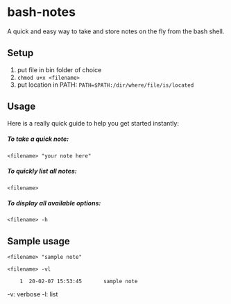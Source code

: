 # bash-notes
A quick and easy way to take and store notes on the fly from the bash shell.

## Setup
1. put file in bin folder of choice
2. `chmod u+x <filename>`
3. put location in PATH: `PATH=$PATH:/dir/where/file/is/located`

## Usage
Here is a really quick guide to help you get started instantly:

##### To take a quick note:
`<filename> "your note here"`

##### To quickly list all notes:
`<filename>`

##### To display all available options:
`<filename> -h`

## Sample usage
`<filename> "sample note"`

`<filename> -vl`

`    1  20-02-07 15:53:45       sample note`
     
-v: verbose
-l: list
